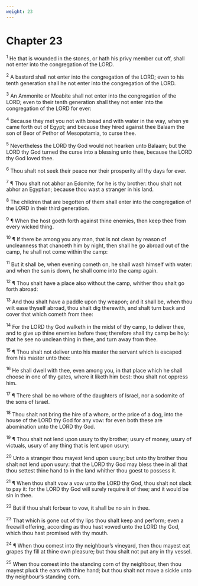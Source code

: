```yaml
---
weight: 23
---
```


# Chapter 23

<sup>1</sup> He that is wounded in the stones, or hath his privy member cut off, shall not enter into the congregation of the LORD. 

<sup>2</sup> A bastard shall not enter into the congregation of the LORD; even to his tenth generation shall he not enter into the congregation of the LORD. 

<sup>3</sup> An Ammonite or Moabite shall not enter into the congregation of the LORD; even to their tenth generation shall they not enter into the congregation of the LORD for ever: 

<sup>4</sup> Because they met you not with bread and with water in the way, when ye came forth out of Egypt; and because they hired against thee Balaam the son of Beor of Pethor of Mesopotamia, to curse thee. 

<sup>5</sup> Nevertheless the LORD thy God would not hearken unto Balaam; but the LORD thy God turned the curse into a blessing unto thee, because the LORD thy God loved thee. 

<sup>6</sup> Thou shalt not seek their peace nor their prosperity all thy days for ever. 

<sup>7</sup> ¶ Thou shalt not abhor an Edomite; for he is thy brother: thou shalt not abhor an Egyptian; because thou wast a stranger in his land. 

<sup>8</sup> The children that are begotten of them shall enter into the congregation of the LORD in their third generation. 

<sup>9</sup> ¶ When the host goeth forth against thine enemies, then keep thee from every wicked thing. 

<sup>10</sup> ¶ If there be among you any man, that is not clean by reason of uncleanness that chanceth him by night, then shall he go abroad out of the camp, he shall not come within the camp: 

<sup>11</sup> But it shall be, when evening cometh on, he shall wash himself with water: and when the sun is down, he shall come into the camp again. 

<sup>12</sup> ¶ Thou shalt have a place also without the camp, whither thou shalt go forth abroad: 

<sup>13</sup> And thou shalt have a paddle upon thy weapon; and it shall be, when thou wilt ease thyself abroad, thou shalt dig therewith, and shalt turn back and cover that which cometh from thee: 

<sup>14</sup> For the LORD thy God walketh in the midst of thy camp, to deliver thee, and to give up thine enemies before thee; therefore shall thy camp be holy: that he see no unclean thing in thee, and turn away from thee. 

<sup>15</sup> ¶ Thou shalt not deliver unto his master the servant which is escaped from his master unto thee: 

<sup>16</sup> He shall dwell with thee, even among you, in that place which he shall choose in one of thy gates, where it liketh him best: thou shalt not oppress him. 

<sup>17</sup> ¶ There shall be no whore of the daughters of Israel, nor a sodomite of the sons of Israel. 

<sup>18</sup> Thou shalt not bring the hire of a whore, or the price of a dog, into the house of the LORD thy God for any vow: for even both these are abomination unto the LORD thy God. 

<sup>19</sup> ¶ Thou shalt not lend upon usury to thy brother; usury of money, usury of victuals, usury of any thing that is lent upon usury: 

<sup>20</sup> Unto a stranger thou mayest lend upon usury; but unto thy brother thou shalt not lend upon usury: that the LORD thy God may bless thee in all that thou settest thine hand to in the land whither thou goest to possess it. 

<sup>21</sup> ¶ When thou shalt vow a vow unto the LORD thy God, thou shalt not slack to pay it: for the LORD thy God will surely require it of thee; and it would be sin in thee. 

<sup>22</sup> But if thou shalt forbear to vow, it shall be no sin in thee. 

<sup>23</sup> That which is gone out of thy lips thou shalt keep and perform; even a freewill offering, according as thou hast vowed unto the LORD thy God, which thou hast promised with thy mouth. 

<sup>24</sup> ¶ When thou comest into thy neighbour’s vineyard, then thou mayest eat grapes thy fill at thine own pleasure; but thou shalt not put any in thy vessel. 

<sup>25</sup> When thou comest into the standing corn of thy neighbour, then thou mayest pluck the ears with thine hand; but thou shalt not move a sickle unto thy neighbour’s standing corn. 


